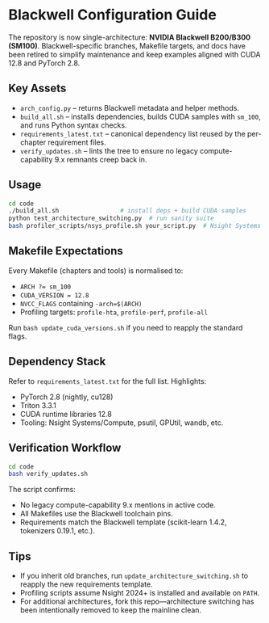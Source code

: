 # Blackwell Configuration Guide

The repository is now single-architecture: **NVIDIA Blackwell B200/B300 (SM100)**. Blackwell-specific branches, Makefile targets, and docs have been retired to simplify maintenance and keep examples aligned with CUDA 12.8 and PyTorch 2.8.

## Key Assets
- `arch_config.py` – returns Blackwell metadata and helper methods.
- `build_all.sh` – installs dependencies, builds CUDA samples with `sm_100`, and runs Python syntax checks.
- `requirements_latest.txt` – canonical dependency list reused by the per-chapter requirement files.
- `verify_updates.sh` – lints the tree to ensure no legacy compute-capability 9.x remnants creep back in.

## Usage
```bash
cd code
./build_all.sh                 # install deps + build CUDA samples
python test_architecture_switching.py  # run sanity suite
bash profiler_scripts/nsys_profile.sh your_script.py  # Nsight Systems trace
```

## Makefile Expectations
Every Makefile (chapters and tools) is normalised to:
- `ARCH ?= sm_100`
- `CUDA_VERSION = 12.8`
- `NVCC_FLAGS` containing `-arch=$(ARCH)`
- Profiling targets: `profile-hta`, `profile-perf`, `profile-all`

Run `bash update_cuda_versions.sh` if you need to reapply the standard flags.

## Dependency Stack
Refer to `requirements_latest.txt` for the full list. Highlights:
- PyTorch 2.8 (nightly, cu128)
- Triton 3.3.1
- CUDA runtime libraries 12.8
- Tooling: Nsight Systems/Compute, psutil, GPUtil, wandb, etc.

## Verification Workflow
```bash
cd code
bash verify_updates.sh
```
The script confirms:
- No legacy compute-capability 9.x mentions in active code.
- All Makefiles use the Blackwell toolchain pins.
- Requirements match the Blackwell template (scikit-learn 1.4.2, tokenizers 0.19.1, etc.).

## Tips
- If you inherit old branches, run `update_architecture_switching.sh` to reapply the new requirements template.
- Profiling scripts assume Nsight 2024+ is installed and available on `PATH`.
- For additional architectures, fork this repo—architecture switching has been intentionally removed to keep the mainline clean.
